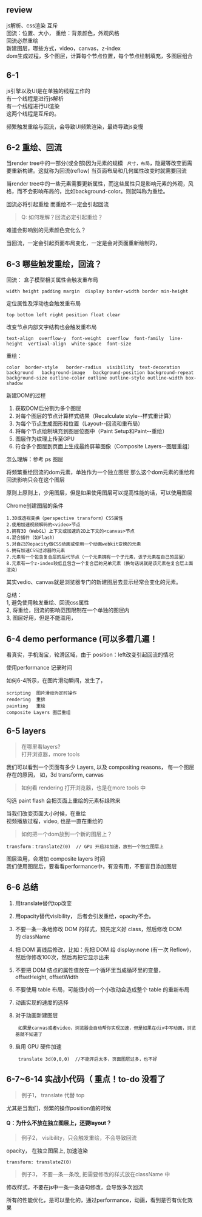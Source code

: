 ## review 

js解析、css渲染 互斥  
回流：位置、大小，  重绘：背景颜色，外观风格  
回流必然重绘  
新建图层，哪些方式，video，canvas，z-index  
dom生成过程，多个图层，计算每个节点位置，每个节点绘制填充，多图层组合



## 6-1 

js引擎以及UI是在单独的线程工作的  
有一个线程是进行js解析  
有一个线程进行UI渲染  
这两个线程是互斥的。

频繁触发重绘与回流，会导致UI频繁渲染，最终导致js变慢



## 6-2 重绘、回流

当render tree中的一部分(或全部)因为元素的规模 ``` 尺寸，布局```，隐藏等改变而需要重新构建。这就称为回流(reflow)当页面布局和几何属性改变时就需要回流当render tree中的一些元素需要更新属性，而这些属性只是影响元素的外观，风格，而不会影响布局的，比如background-color。则就叫称为重绘。回流必将引起重绘而重绘不一定会引起回流

> Q: 如何理解？回流必定引起重绘？

难道会影响别的元素颜色变化么？

当回流，一定会引起页面布局变化，一定是会对页面重新绘制的，




## 6-3 哪些触发重绘，回流？

回流：
盒子模型相关属性会触发重布局
	
	width height padding margin  display border-width border min-height定位属性及浮动也会触发重布局

	top bottom left right position float clear改变节点内部文字结构也会触发重布局

	text-align  overflow-y  font-weight  overflow  font-family  line-height  vertival-align  white-space  font-size  

重绘：
	
	color  border-style   border-radius  visibility  text-decoration  	background   background-image   background-position background-repeat 
	background-size outline-color outline outline-style outline-width box-shadow

新建DOM的过程

1. 获取DOM后分割为多个图层2. 对每个图层的节点计算样式结果（Recalculate style--样式重计算）3. 为每个节点生成图形和位置（Layout--回流和重布局）4. 将每个节点绘制填充到图层位图中（Paint Setup和Paint--重绘）5. 图层作为纹理上传至GPU6. 符合多个图层到页面上生成最终屏幕图像（Composite Layers--图层重组）怎么理解：参考 ps 图层



将频繁重绘回流的dom元素，单独作为一个独立图层
那么这个dom元素的重绘和回流影响只会在这个图层


原则上原则上，少用图层，但是如果使用图层可以提高性能的话，可以使用图层

Chrome创建图层的条件	1.3D或透视变换（perspective transform）CSS属性	2.使用加速视频解码的<video>节点	3.拥有3D（WebGL）上下文或加速的2D上下文的<canvas>节点	4.混合插件（如Flash）	5.对自己的opacity做CSS动画或使用一个动画webkit变换的元素	6.拥有加速CSS过滤器的元素	7.元素有一个包含复合层的后代节点（一个元素拥有一个子元素，该子元素在自己的层里）	8.元素有一个z-index较低且包含一个复合层的兄弟元素（换句话说就是该元素在复合层上面渲染）其实vedio、canvas就是浏览器专门的新建图层去显示经常会变化的元素。

总结：  
1, 避免使用触发重绘、回流css属性  
2, 将重绘，回流的影响范围限制在一个单独的图层内  
3, 图层好用，但是不能滥用，## 6-4 demo performance (可以多看几遍！

看真实，手机淘宝，轮滑区域，由于 position：left改变引起回流的情况

使用performance 记录时间

如何6-4所示，在图片滑动瞬间，发生了，

	scripting  图片滑动为定时操作
	rendering  重排
	painting   重绘
	composite Layers 图层重组
	 
## 6-5 layers

> 在哪里看layers?  
打开浏览器，more tools   

我们可以看到一个页面有多少 Layers, 以及 compositing reasons， 每一个图层存在的原因， 如，3d transform, canvas


> 如何看 rendering
打开浏览器，也是在more tools 中

勾选 paint flash 会把页面上重绘的元素标绿除来

当我们改变页面大小时候，在重绘  
视频播放过程，video, 也是一直在重绘的  
  > 如何把一个dom放到一个新的图层上？

	transform：translateZ(0)  // GPU 开启3D加速，放到一个独立图层上图层滥用，会增加 composite layers 时间  我们使用图层后，要看看performance中，有没有用，不要盲目添加图层

## 6-6 总结

1. 用translate替代top改变2. 用opacity替代visibility， 后者会引发重绘，opacity不会。 3. 不要一条一条地修改 DOM 的样式，预先定义好 class，然后修改 DOM 的 className4. 把 DOM 离线后修改，比如：先把 DOM 给 display:none (有一次 Reflow)，然后你修改100次，然后再把它显示出来5. 不要把 DOM 结点的属性值放在一个循环里当成循环里的变量， offsetHeight, offsetWidth6. 不要使用 table 布局，可能很小的一个小改动会造成整个 table 的重新布局7. 动画实现的速度的选择8. 对于动画新建图层
	
		如果是canvas或者video，浏览器会自动帮你实现加速，但是如果在div中写动画，浏览器就不知道了9. 启用 GPU 硬件加速
		
		translate 3d(0,0,0)  //不能开启太多，页面图层过多，也不好
		
		
## 6-7~6-14 实战小代码（ 重点！to-do 没看了

> 例子1， translate 代替 top

尤其是当我们，频繁的操作position值的时候


#### Q：为什么不放在独立图层上，还要layout？

> 例子2， visibility，只会触发重绘，不会导致回流  

opacity， 在独立图层上, 加速渲染

	transform: translateZ(0)

> 例子3， 不要一条一条改, 把需要修改的样式放在className 中


修改样式，不要在js中一条一条语句修改，会导致多次回流



所有的性能优化，是可以量化的，通过performance，动画，看到是否有优化效果






















